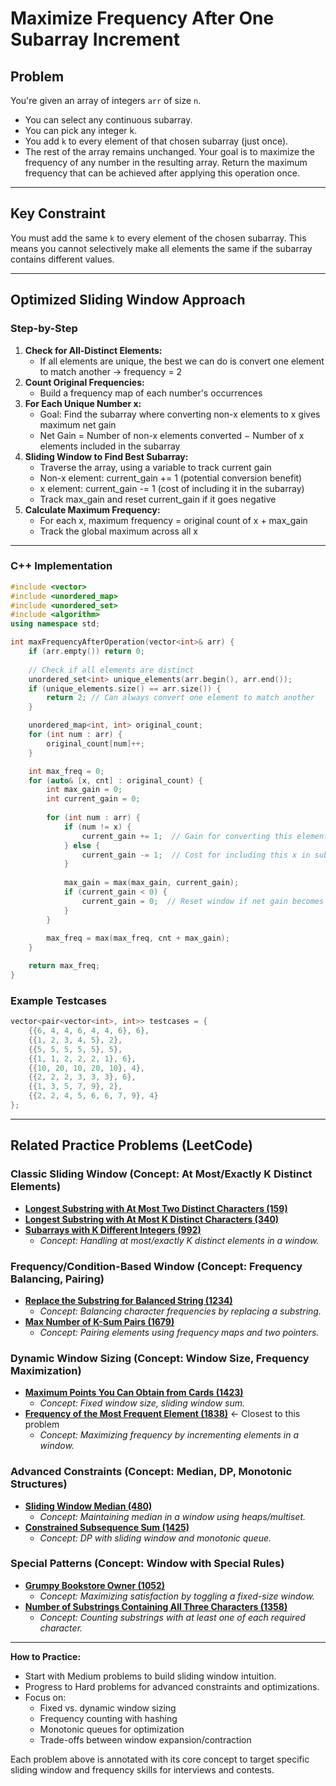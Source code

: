 # Maximize Frequency After One Subarray Increment

## Problem
You're given an array of integers `arr` of size `n`.
- You can select any continuous subarray.
- You can pick any integer k.
- You add `k` to every element of that chosen subarray (just once).
- The rest of the array remains unchanged.
Your goal is to maximize the frequency of any number in the resulting array. Return the maximum frequency that can be achieved after applying this operation once.

---

## Key Constraint
You must add the same `k` to every element of the chosen subarray. This means you cannot selectively make all elements the same if the subarray contains different values.

---

## Optimized Sliding Window Approach

### Step-by-Step
1. **Check for All-Distinct Elements:**
   - If all elements are unique, the best we can do is convert one element to match another → frequency = 2
2. **Count Original Frequencies:**
   - Build a frequency map of each number's occurrences
3. **For Each Unique Number x:**
   - Goal: Find the subarray where converting non-x elements to x gives maximum net gain
   - Net Gain = Number of non-x elements converted − Number of x elements included in the subarray
4. **Sliding Window to Find Best Subarray:**
   - Traverse the array, using a variable to track current gain
   - Non-x element: current_gain += 1 (potential conversion benefit)
   - x element: current_gain -= 1 (cost of including it in the subarray)
   - Track max_gain and reset current_gain if it goes negative
5. **Calculate Maximum Frequency:**
   - For each x, maximum frequency = original count of x + max_gain
   - Track the global maximum across all x

---

### C++ Implementation
```cpp
#include <vector>
#include <unordered_map>
#include <unordered_set>
#include <algorithm>
using namespace std;

int maxFrequencyAfterOperation(vector<int>& arr) {
    if (arr.empty()) return 0;
    
    // Check if all elements are distinct
    unordered_set<int> unique_elements(arr.begin(), arr.end());
    if (unique_elements.size() == arr.size()) {
        return 2; // Can always convert one element to match another
    }

    unordered_map<int, int> original_count;
    for (int num : arr) {
        original_count[num]++;
    }

    int max_freq = 0;
    for (auto& [x, cnt] : original_count) {
        int max_gain = 0;
        int current_gain = 0;
        
        for (int num : arr) {
            if (num != x) {
                current_gain += 1;  // Gain for converting this element
            } else {
                current_gain -= 1;  // Cost for including this x in subarray
            }
            
            max_gain = max(max_gain, current_gain);
            if (current_gain < 0) {
                current_gain = 0;  // Reset window if net gain becomes negative
            }
        }
        
        max_freq = max(max_freq, cnt + max_gain);
    }

    return max_freq;
}
```

### Example Testcases
```cpp
vector<pair<vector<int>, int>> testcases = {
    {{6, 4, 4, 6, 4, 4, 6}, 6},
    {{1, 2, 3, 4, 5}, 2},
    {{5, 5, 5, 5, 5}, 5},
    {{1, 1, 2, 2, 2, 1}, 6},
    {{10, 20, 10, 20, 10}, 4},
    {{2, 2, 2, 3, 3, 3}, 6},
    {{1, 3, 5, 7, 9}, 2},
    {{2, 2, 4, 5, 6, 6, 7, 9}, 4}
};
```

---

## Related Practice Problems (LeetCode)

### Classic Sliding Window (Concept: At Most/Exactly K Distinct Elements)
- **[Longest Substring with At Most Two Distinct Characters (159)](https://leetcode.com/problems/longest-substring-with-at-most-two-distinct-characters/)**
- **[Longest Substring with At Most K Distinct Characters (340)](https://leetcode.com/problems/longest-substring-with-at-most-k-distinct-characters/)**
- **[Subarrays with K Different Integers (992)](https://leetcode.com/problems/subarrays-with-k-different-integers/)**
  - *Concept: Handling at most/exactly K distinct elements in a window.*

### Frequency/Condition-Based Window (Concept: Frequency Balancing, Pairing)
- **[Replace the Substring for Balanced String (1234)](https://leetcode.com/problems/replace-the-substring-for-balanced-string/)**
  - *Concept: Balancing character frequencies by replacing a substring.*
- **[Max Number of K-Sum Pairs (1679)](https://leetcode.com/problems/max-number-of-k-sum-pairs/)**
  - *Concept: Pairing elements using frequency maps and two pointers.*

### Dynamic Window Sizing (Concept: Window Size, Frequency Maximization)
- **[Maximum Points You Can Obtain from Cards (1423)](https://leetcode.com/problems/maximum-points-you-can-obtain-from-cards/)**
  - *Concept: Fixed window size, sliding window sum.*
- **[Frequency of the Most Frequent Element (1838)](https://leetcode.com/problems/frequency-of-the-most-frequent-element/)** ← Closest to this problem
  - *Concept: Maximizing frequency by incrementing elements in a window.*

### Advanced Constraints (Concept: Median, DP, Monotonic Structures)
- **[Sliding Window Median (480)](https://leetcode.com/problems/sliding-window-median/)**
  - *Concept: Maintaining median in a window using heaps/multiset.*
- **[Constrained Subsequence Sum (1425)](https://leetcode.com/problems/constrained-subsequence-sum/)**
  - *Concept: DP with sliding window and monotonic queue.*

### Special Patterns (Concept: Window with Special Rules)
- **[Grumpy Bookstore Owner (1052)](https://leetcode.com/problems/grumpy-bookstore-owner/)**
  - *Concept: Maximizing satisfaction by toggling a fixed-size window.*
- **[Number of Substrings Containing All Three Characters (1358)](https://leetcode.com/problems/number-of-substrings-containing-all-three-characters/)**
  - *Concept: Counting substrings with at least one of each required character.*

---

**How to Practice:**
- Start with Medium problems to build sliding window intuition.
- Progress to Hard problems for advanced constraints and optimizations.
- Focus on:
  - Fixed vs. dynamic window sizing
  - Frequency counting with hashing
  - Monotonic queues for optimization
  - Trade-offs between window expansion/contraction

Each problem above is annotated with its core concept to target specific sliding window and frequency skills for interviews and contests.